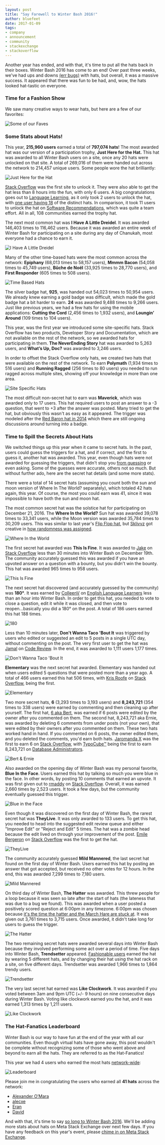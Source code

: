 ```yaml
---
layout: post
title: "Say Farewell to Winter Bash 2016!"
author: bluefeet
date: 2017-01-09
tags:
- company
- announcement
- community
- stackexchange
- stackoverflow
---
```


Another year has ended, and with that, it's time to put all the hats back in their boxes. Winter Bash 2016 has come to an end!  Over past three weeks, we've had ups and downs [(err bugs)](http://meta.stackexchange.com/q/288273/164200) with hats, but overall, it was a massive success.  It appeared that there was fun to be had, and, wow, the hats looked hat-tastic on everyone. 

### Time for a Fashion Show

We saw many creative ways to wear hats, but here are a few of our favorites:

![Some of our Faves](https://i.stack.imgur.com/UaUht.jpg)

### Some Stats about Hats!

This year, **215,960 users** earned a total of **797,074 hats**!  The most awarded hat was our version of a participation trophy, **Just Here for the Hat.** This hat was awarded to all Winter Bash users on a site, once any 20 hats were unlocked on that site.  A total of 269,016 of them were handed out across the network to 214,457 unique users. Some people wore the hat brilliantly:

![Just Here for the Hat](https://i.stack.imgur.com/CJjqQ.png)

[Stack Overflow](http://stackoverflow.com/) was the first site to unlock it. They were also able to get the hat less than 8 hours into the fun, with only 6 users.  A big congratulations goes out to [Language Learning](http://languagelearning.stackexchange.com/), as it only took 2 users to unlock the hat, with [one user having 18](http://languagelearning.stackexchange.com/users/800/christophe-strobbe) of the distinct hats. In comparison, it took 11 users to unlock the hat on [Software Recommendations](http://softwarerecs.stackexchange.com/), which was quite a team effort. All in all, 108 communities earned the trophy hat. 

The next most common hat was **I Have A Little Dreidel**. It was awarded 146,403 times to 116,462 users. Because it was awarded an entire week of Winter Bash for participating on a site during any day of Chanukah, most everyone had a chance to earn it. 

![I Have A Little Dreidel](https://i.stack.imgur.com/jfHko.png)

Many of the other time-based hats were the most common across the network: **Epiphany** (68,013 times to 58,157 users), **Mmmm Bacon** (54,058 times to 45,749 users), **B&#251;che de No&euml;l** (33,925 times to 28,770 users), and **First Responder** (605 times to 508 users).

![Time Based Hats](https://i.stack.imgur.com/rGMD7.jpg)

The silver badge hat, **925**, was handed out 54,023 times to 50,954 users.  We already knew earning a gold badge was difficult, which made the gold badge hat a bit harder to earn. **24** was awarded 9,488 times to 9,266 users.  Just like previous years, we had a few hats for using the mobile applications: **Cutting the Cord** (2,456 times to 1,932 users), and **Loungin’ Around** (109 times to 104 users).

This year, was the first year we introduced some site-specific hats.  Stack Overflow has two products, Developer Story and Documentation, which are not available on the rest of the network, so we awarded hats for participating in them.  **The NeverEnding Story** hat was awarded to 5,263 users, and **What’s Up, Doc?** was awarded to 3,246 users.  

In order to offset the Stack Overflow only hats, we created two hats that were available on the rest of the network.  To earn **Polymath** (1,934 times to 516 users) and **Running Ragged** (256 times to 80 users) you needed to run ragged across multiple sites, showing off your knowledge in more than one area.

![Site Specific Hats](https://i.stack.imgur.com/IRRG7.jpg)

The most difficult non-secret hat to earn was **Maverick**, which was awarded only to 17 users. This hat required users to post an answer to a -3 question, that went to +3 after the answer was posted. Many tried to get the hat, but obviously this wasn't as easy as it appeared.  The trigger was modeled after the [Red Baron hat in 2014](http://meta.stackexchange.com/q/247415/164200) which there are still ongoing discussions around turning into a badge. 

### Time to Spill the Secrets About Hats

We switched things up this year when it came to secret hats. In the past, users could guess the triggers for a hat, and if correct, and the first to guess it, another hat was awarded.  This year, even though hats were not awarded for guessing the triggers, that didn't stop you [from guessing](http://meta.stackexchange.com/a/288284) or even asking.  Some of the guesses were accurate, others not so much. But without further ado, here are the secret hat details (and some more stats). 

There were a total of 14 secret hats (assuming you count both the sun and moon version of Where In The World? separately), which totaled 42 hats again, this year. Of course, the most you could earn was 41, since it was impossible to have both the sun and moon hat. 

The most common secret hat was the solstice hat for participating on December 21, 2016. The **Where In the World?** Sun hat was awarded 39,078 times to 33,341 users, while the Moon version was awarded 35,784 times to 30,209 users.  This was similar to last year's [Flip Flop hat](http://meta.stackexchange.com/questions/270788/is-there-a-list-of-what-each-of-the-winter-bash-hats-is-named-after/272558#272558), but [Sklivvz](http://meta.stackexchange.com/users/131112/sklivvz) got creative in [how randomness was assigned](http://sklivvz.com/posts/i-built-a-hardware-rng-for-christmas). 

![Where In the World](https://i.stack.imgur.com/gCc44.jpg)

The first secret hat awarded was **This Is Fine**. It was awarded to [Jake](http://stackoverflow.com/users/3814799/jake) on [Stack Overflow](http://stackoverflow.com/) less than 30 minutes into Winter Bash on December 19th.  The community accurately guessed this was awarded if you have an upvoted answer on a question with a bounty, but you didn't win the bounty. This hat was awarded 965 times to 958 users. 

![This Is Fine](https://i.stack.imgur.com/ubTNy.png)

The next secret hat discovered (and accurately guessed by the community) was **180&deg;**. It was earned by [ColleenV](http://ell.stackexchange.com/users/9161/colleenv) on [English Language Learners](http://ell.stackexchange.com/) less than an hour into Winter Bash. In order to get this hat, you needed to vote to close a question, edit it while it was closed, and then vote to reopen...basically you did a 180&deg; on the post.  A total of 186 users earned this hat 188 times.

![180](https://i.stack.imgur.com/XHFUb.png)

Less than 10 minutes later, **Don't Wanna Taco 'Bout It** was triggered by users who edited or suggested an edit to 5 posts in a single UTC day, without commenting on the post. The very first user to get the hat was [Jamal](http://codereview.stackexchange.com/users/22222/jamal) on [Code Review](http://codereview.stackexchange.com/). In the end, it was awarded to 1,111 users 1,177 times. 

![Don't Wanna Taco 'Bout It](https://i.stack.imgur.com/x92Wd.png)

**Elementary** was the next secret hat awarded.  Elementary was handed out when users edited 5 questions that were posted more than a year ago.  A total of 466 users earned this hat 506 times, with [Kris Roofe](http://stackoverflow.com/users/6521116/kris-roofe) on [Stack Overflow](http://stackoverflow.com/), being the first. 

![Elementary](https://i.stack.imgur.com/4bAyr.png)

Two more secret hats, **6** (3,293 times to 3,193 users) and **8,243,721** (354 times to 338 users) were earned by commenting and then cleaning up after yourself.  The first hat, [6 aka Bert](https://www.youtube.com/watch?v=nKfY6kapyBY), was earned if 6 posts were edited by the owner after you commented on them.  The second hat, 8,243,721 aka Ernie, was awarded by deleting 6 comments from under posts (not your own), that were edited by their owners after you commented on them. These two hats worked hand in hand. If you commented on 6 posts,  the owner edited them, and you deleted the comments, you'd earn both hats.  [Jaromanda X](http://stackoverflow.com/users/5053002/jaromanda-x) was the first to earn 6 on [Stack Overflow](http://stackoverflow.com/), with [TypoCube&trade;](http://dba.stackexchange.com/users/993/typocube%E1%B5%80%E1%B4%B9) being the first to earn 8,243,721 on [Database Administrators](http://dba.stackexchange.com/).

![Bert & Ernie](https://i.stack.imgur.com/kNH86.jpg)

Also awarded on the opening day of Winter Bash was my personal favorite, **Blue In the Face**. Users earned this hat by talking so much you were blue in the face. In other words, by posting 10 comments that earned an upvote. It was first given out to [rmaddy](http://stackoverflow.com/users/1226963/rmaddy) on [Stack Overflow](http://stackoverflow.com/). Overall, it was earned 2,660 times by 2,523 users. It took a few days, but the community eventually guessed this trigger. 

![Blue in the Face](https://i.stack.imgur.com/vch53.jpg)

Even though it was discovered on the first day of Winter Bash, the rarest secret hat was **TheyLive**. It was only awarded to 133 users. To get this hat, you needed to head into the suggested edit review queue and either "Improve Edit" or "Reject and Edit" 5 times. The hat was a zombie head because the edit lived on through your improvement of the post.  [Emile Bergeron](http://stackoverflow.com/users/1218980/emile-bergeron) on [Stack Overflow](http://stackoverflow.com/) was the first to get the hat.

![TheyLive](https://i.stack.imgur.com/kv4ga.png)

The community accurately guessed **Mild Mannered**, the last secret hat found on the first day of Winter Bash. Users earned this hat by posting an answer that got accepted, but received no other votes for 12 hours. In the end, this was awarded 7,299 times to 7,180 users. 

![Mild Mannered](https://i.stack.imgur.com/4Dpqf.jpg)

On third day of Winter Bash, **The Hatter** was awarded.  This threw people for a loop because it was seen so late after the start of hats (the lateness that was due to a bug we found).  This was awarded when a user posted a positively scored question at 6:00pm in any timezone.  6:00pm was chosen because [it's the time the hatter and the March Hare are stuck at](https://en.wikipedia.org/wiki/The_Hatter).  It was given out 3,761 times to 3,715 users.  Once awarded, it didn't take long for users to guess the trigger.

![The Hatter](https://i.stack.imgur.com/mndpA.jpg)

The two remaining secret hats were awarded several days into Winter Bash because they involved performing some act over a period of time.  Five days into Winter Bash, **Trendsetter** appeared. [Fashionable users](https://en.wikipedia.org/wiki/Iris_Apfel) earned the hat by wearing 5 different hats, and by changing their hat using the hat rack on a site, on five different days. Trendsetter was awarded 1,966 times to 1,864 trendy users. 

![Trendsetter](https://i.stack.imgur.com/K7tz0.jpg)

The very last secret hat earned was **Like Clockwork**. It was awarded if you voted between 3am and 9pm UTC (+/- 9 hours) on nine consecutive days during Winter Bash.  Voting like clockwork earned you the hat, and it was earned 1,313 times by 1,211 users. 

![Like Clockwork](https://i.stack.imgur.com/o9Ffi.png) 

### The Hat-Fanatics Leaderboard

Winter Bash is our way to have fun at the end of the year with all our communities. Even though virtual hats have gone away, this post wouldn't be complete without recognizing some of those who went above and beyond to earn all the hats.  They are referred to as the Hat-Fanatics!

This year we had 4 users who earned the most hats [network-wide](http://winterbash2016.stackexchange.com/leaderboard/network):

![Leaderboard](https://i.stack.imgur.com/bdWNU.png) 

Please join me in congratulating the users who earned all **41 hats** across the network:

- [Alexander O’Mara](http://stackoverflow.com/users/3155639/alexander-omara)
- [alecxe](http://stackoverflow.com/users/771848/alecxe)
- [Eran](http://stackoverflow.com/users/1221571/eran)
- [David](http://blender.stackexchange.com/users/2217/david)

And with that, it's time to say [so long to Winter Bash 2016](https://www.youtube.com/watch?v=Qy9_lfjQopU). We'll be adding more stats about hats on Meta Stack Exchange over next few days. If you have any feedback on this year's event, please [chime in on Meta Stack Exchange](http://meta.stackexchange.com/questions/289302/suggestions-for-winterbash-2017). 
